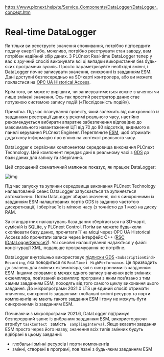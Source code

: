 https://www.plcnext.help/te/Service_Components/DataLogger/DataLogger_concept.htm

# Real-time DataLogger 

Як тільки ви реєструєте значення споживання, потрібно підтвердити подачу енергії або, можливо, потрібно реєструвати стан заводу, вам потрібен надійний збір даних. З PLCnext Real-time DataLogger тепер у вас є зручний спосіб виконувати всі ці випадки використання без будь-яких програмних зусиль. Просто параметризуйте необхідні змінні, і DataLogger почне записувати значення, синхронні із завданням ESM. Дані доступні безпосередньо на SD-карті контролера, або ви можете покластися на [OPC UA Historical Access](https://www.plcnext.help/te/Service_Components/OPC_UA/OPCUA_historical_access.htm).

Крім того, ви можете вирішити, чи записуватиметься кожне значення чи лише змінені значення. Ось так простий реєстратор даних стає потужною системою запису подій («Послідовність подій»).

Примітка. Під час планування проекту, який залежить від синхронного із завданням реєстрації даних у режимі реального часу, настійно рекомендується вибирати апаратне забезпечення відповідно до максимального навантаження ЦП від 70 до 80 відсотків, видимого в панелі керування PLCnext Engineer. Перегляньте [ESM](https://www.plcnext.help/te/PLCnext_Runtime/ESM.htm), щоб отримати додаткову інформацію про вплив на контекст реального часу.

DataLogger є сервісним компонентом середовища виконання PLCnext Technology. Цей компонент передає дані в реальному часі з [GDS](https://www.plcnext.help/te/PLCnext_Runtime/GDS_Global_Data_Space.htm) до бази даних для запису та зберігання.

Цей спрощений схематичний малюнок показує, як працює DataLogger:

![img](https://www.plcnext.help/assets/images/Firmware/DataLogger_simplest.svg)

Під час запуску та зупинки середовища виконання PLCnext Technology налаштований сеанс DataLogger запускається та зупиняється автоматично. Потім DataLogger збирає значення, які є синхронними із завданням ESM налаштованих портів GDS із заданою частотою дискретизації, і зберігає їх із міткою часу (з точністю до 1 мкс) на диску RAM.

За стандартних налаштувань база даних зберігається на SD-карті, сумісній із SQLite, у PLCnext Control. Потім ви можете будь-коли скопіювати базу даних, прочитати її на місці через OPC UA Historical Access або прочитати записи через інтерфейс C++ ([RSC IDataLoggerService2](https://www.plcnext.help/te/Service_Components/Remote_Service_Calls_RSC/RSC_IDataLoggerService2.htm)). Усі основні налаштування надаються у файлі конфігурації XML, подальше програмування не потрібне.

DataLogger внутрішньо використовує [підписки GDS](https://www.plcnext.help/te/Service_Components/Remote_Service_Calls_RSC/RSC_GDS_services.htm#Subscription_types_(Subscriptionkind)) `<SubscriptionKind> Recording`, яка поводиться як `RealTime` і ` HighPerformance`. Це призводить до значень для змінних екземпляра, які є синхронними із завданням ESM. Іншими словами: в межах одного запису значення всіх змінних екземпляра, пов’язаний екземпляр програми з яким пов’язано з тим самим завданням ESM, походять від того самого циклу виконання цього завдання. До мікропрограми 2021.0 LTS це єдиний спосіб отримати значення, синхронні із завданням: глобальні змінні ресурсу та порти компонентів не мають такого завдання ESM і тому не можуть бути синхронними із завданням ESM.

Починаючи з мікропрограми 2021.6, DataLogger підтримує безперервний запис із вибраним завданням ESM, використовуючи атрибут `taskContext ` замість ` samplingInterval`. Якщо вказати завдання ESM просто через його назву, значення всіх типів змінних будуть відібрані в цьому завданні:

- глобальні змінні ресурсів і порти компонентів
- змінні, створені в програмі, пов'язані з будь-яким завданням ESM